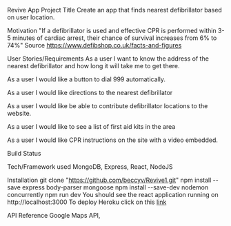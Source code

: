 Revive App
Project Title
Create an app that finds nearest defibrillator based on user location.

Motivation
"If a defibrillator is used and effective CPR is performed within 3-5 minutes of cardiac arrest, their chance of survival increases from 6% to 74%" Source https://www.defibshop.co.uk/facts-and-figures

User Stories/Requirements
As a user I want to know the address of the nearest defibrillator and how long it will take me to get there.

As a user I would like a button to dial 999 automatically.

As a user I would like directions to the nearest defibrillator

As a user I would like be able to contribute defibrillator locations to the website.

As a user I would like to see a list of first aid kits in the area

As a user I would like CPR instructions on the site with a video embedded.


Build Status




Tech/Framework used
MongoDB, Express, React, NodeJS

Installation
git clone "https://github.com/beccyv/Revive1.git"
npm install --save express body-parser mongoose
npm install --save-dev nodemon concurrently
npm run dev
You should see the react application running on http://localhost:3000
To deploy Heroku click on this [link](https://dev.to/thisk8brd/how-to-deploy-a-webapp-to-heroku-node-js-react-js-and-mongodb-5a7g)



API Reference
Google Maps API,
